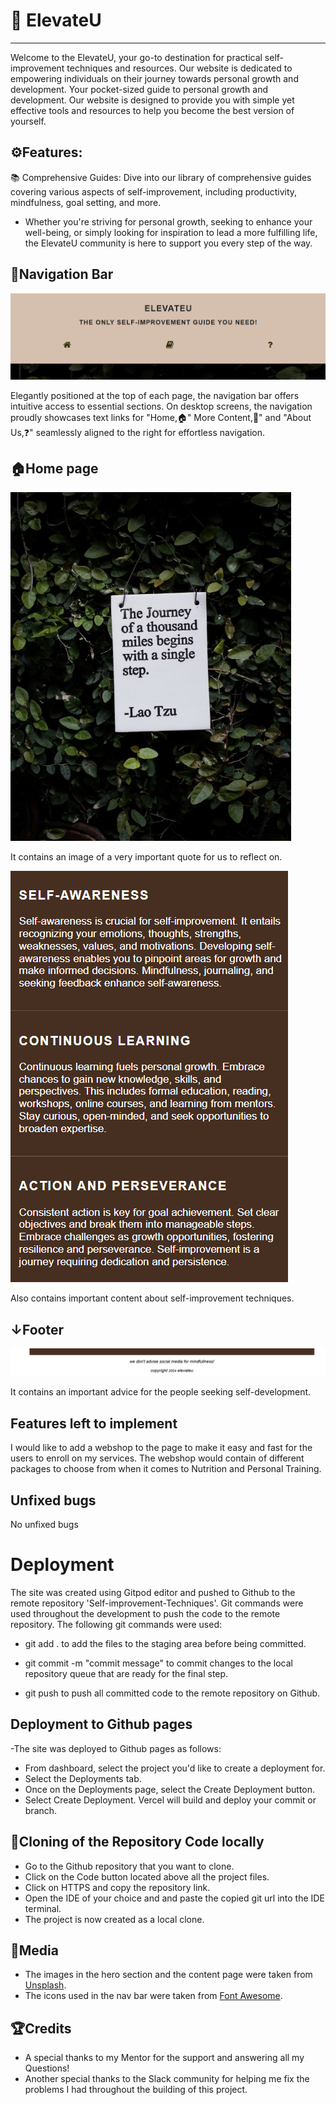 # 🌱 ElevateU
---
Welcome to the ElevateU, your go-to destination for practical self-improvement techniques and resources. Our website is dedicated to empowering individuals on their journey towards personal growth and development.
Your pocket-sized guide to personal growth and development. Our website is designed to provide you with simple yet effective tools and resources to help you become the best version of yourself.

## ⚙️Features:
📚 Comprehensive Guides: Dive into our library of comprehensive guides covering various aspects of self-improvement, including productivity, mindfulness, goal setting, and more.

- Whether you're striving for personal growth, seeking to enhance your well-being, or simply looking for inspiration to lead a more fulfilling life, the ElevateU community is here to support you every step of the way.

## 🚀Navigation Bar
![alt text](image.png)

Elegantly positioned at the top of each page, the navigation bar offers intuitive access to essential sections. On desktop screens, the navigation proudly showcases text links for "Home,🏠" More Content,📖" and "About Us,❓" seamlessly aligned to the right for effortless navigation.

## 🏠Home page
![alt text](image-3.png)

It contains an image of a very important quote for us to reflect on.

![alt text](image-4.png)

Also contains important content about self-improvement techniques.

## ↓Footer
![alt text](image-1.png)

It contains an important advice for the people seeking self-development.

## Features left to implement
I would like to add a webshop to the page to make it easy and fast for the users to enroll on my services. The webshop would contain of different packages to choose from when it comes to Nutrition and Personal Training.

## Unfixed bugs
No unfixed bugs

# Deployment
The site was created using Gitpod editor and pushed to Github to the remote repository 'Self-improvement-Techniques'.
Git commands were used throughout the development to push the code to the remote repository. The following git commands were used:

 - git 
add . to add the files to the staging area before being committed.

 - git commit -m "commit message" to commit changes to the local repository queue that are ready for the final step.
 
- git push to push all committed code to the remote repository on Github.
  
## Deployment to Github pages
-The site was deployed to Github pages as follows:
- From dashboard, select the project you'd like to create a deployment for.
- Select the Deployments tab. 
- Once on the Deployments page, select the Create Deployment button.
- Select Create Deployment. Vercel will build and deploy your commit or branch.

## 🧬Cloning of the Repository Code locally

- Go to the Github repository that you want to clone.
- Click on the Code button located above all the project files.
- Click on HTTPS and copy the repository link.
- Open the IDE of your choice and and paste the copied git url into the IDE terminal.
- The project is now created as a local clone.

## 🎥Media
- The images in the hero section and the content page were taken from [Unsplash](https://unsplash.com/s/photos/meditation).
- The icons used in the nav bar were taken from [Font Awesome](https://fontawesome.com/).

## 🏆Credits
- A special thanks to my Mentor for the support and answering all my Questions!
- Another special thanks to the Slack community for helping me fix the problems I had throughout the building of this project.

